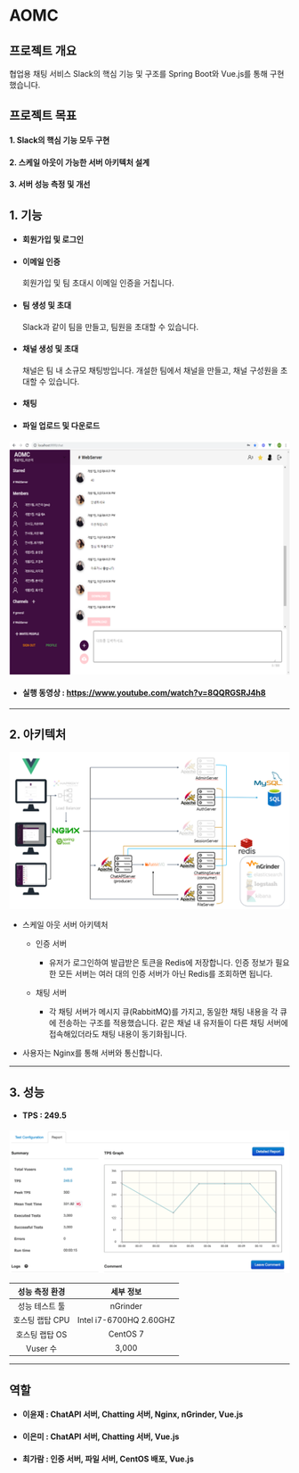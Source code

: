 # AOMC

## 프로젝트 개요
협업용 채팅 서비스 Slack의 핵심 기능 및 구조를 Spring Boot와 Vue.js를 통해 구현했습니다.

## 프로젝트 목표
#### 1.   Slack의 핵심 기능 모두 구현
#### 2.   스케일 아웃이 가능한 서버 아키텍처 설계
#### 3.   서버 성능 측정 및 개선 

## 1. 기능
* #### 회원가입 및 로그인 

* #### 이메일 인증
  회원가입 및 팀 초대시 이메일 인증을 거칩니다.

* #### 팀 생성 및 초대
  Slack과 같이 팀을 만들고, 팀원을 초대할 수 있습니다.

* #### 채널 생성 및 초대 
  채널은 팀 내 소규모 채팅방입니다. 개설한 팀에서 채널을 만들고, 채널 구성원을 초대할 수 있습니다.

* #### 채팅

* #### 파일 업로드 및 다운로드

![coop-chatting](https://github.com/AOMC-Coop/AOMC/blob/master/COMMON/chatting.png?raw=true)

* #### 실행 동영상 : https://www.youtube.com/watch?v=8QQRGSRJ4h8

***

## 2. 아키텍처

![Coop](https://github.com/AOMC-Coop/AOMC/blob/master/COMMON/coop-architecture.png?raw=true)

- 스케일 아웃 서버 아키텍처

  - 인증 서버
    - 유저가 로그인하여 발급받은 토큰을 Redis에 저장합니다. 인증 정보가 필요한 모든 서버는 여러 대의 인증 서버가 아닌 Redis를 조회하면 됩니다.
    
  - 채팅 서버
    - 각 채팅 서버가 메시지 큐(RabbitMQ)를 가지고, 동일한 채팅 내용을 각 큐에 전송하는 구조를 적용했습니다. 같은 채널 내 유저들이 다른 채팅 서버에 접속해있더라도 채팅 내용이 동기화됩니다.

* 사용자는 Nginx를 통해 서버와 통신합니다.

***

## 3. 성능
* #### TPS : 249.5

![Coop](https://github.com/AOMC-Coop/AOMC/blob/master/COMMON/TPS_1.png)

성능 측정 환경 | 세부 정보 
:---: | :---: |
성능 테스트 툴 | nGrinder
호스팅 랩탑 CPU | Intel i7-6700HQ 2.60GHZ
호스팅 랩탑 OS | CentOS 7
Vuser 수 | 3,000

***

## 역할

* #### 이윤재 : ChatAPI 서버, Chatting 서버, Nginx, nGrinder, Vue.js
* #### 이은미 : ChatAPI 서버, Chatting 서버, Vue.js
* #### 최가람 : 인증 서버, 파일 서버, CentOS 배포, Vue.js
